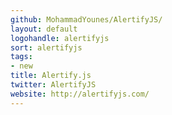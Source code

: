 ```yaml
---
github: MohammadYounes/AlertifyJS/
layout: default
logohandle: alertifyjs
sort: alertifyjs
tags:
- new
title: Alertify.js
twitter: AlertifyJS
website: http://alertifyjs.com/
---
```


